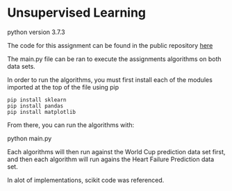 # Unsupervised Learning
python version 3.7.3

The code for this assignment can be found in the public repository [here](https://github.com/syneva-runyan/unsupervised-learning.git)

The main.py file can be ran to execute the assignments algorithms on both data sets.

In order to run the algorithms, you must first install each of the modules imported at the top of the file using pip

```
pip install sklearn
pip install pandas
pip install matplotlib
```

From there, you can run the algorithms with:

python main.py

Each algorithms will then run against the World Cup prediction data set first, and then each algorithm will run agains the Heart Failure Prediction data set.

In alot of implementations, scikit code was referenced.